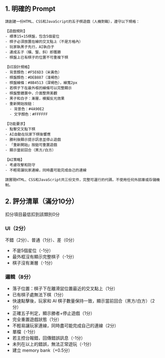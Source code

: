 ## 1. 明確的 Prompt

```
請創建一份HTML、CSS和JavaScript的五子棋遊戲（人機對戰），遵守以下規格：

【遊戲規則】
- 標準15×15棋盤，包含5個星位
- 棋子必須放置在線的交叉點上（不是方格內）
- 玩家執黑子先行，AI執白子
- 連成五子（橫、豎、斜）即獲勝
- 棋盤上已有棋子的位置不可重複下棋

【UI設計規格】
- 背景顏色：#F5E6D3（米黃色）
- 棋盤顏色：#DEB887（淺褐色）
- 棋盤線條：#8B4513（深褐色），線寬2px
- 若棋子下在最外框的線條可以完整顯示
- 棋盤整體置中，介面整齊美觀
- 黑子和白子：漸層，模擬反光效果
- 重新開始按鈕：
  - 背景色：#4A90E2
  - 文字顏色：#FFFFFF

【功能要求】
- 點擊交叉點下棋
- AI自動在玩家下棋後響應
- 勝利後顯示提示訊息並停止遊戲
- 「重新開始」按鈕可重置遊戲
- 顯示當前回合（黑方/白方）

【AI策略】
- 考慮攻擊和防守
- 不輕易讓玩家連線，同時盡可能完成自己的連線

請實現HTML、CSS和JavaScript共三份文件，完整可運行的代碼，不使用任何外部庫或存儲機制。
```

## 2. 評分清單（滿分10分）

扣分項目最低扣到該類別0分

### UI（2分）

不錯（2分）、普通（1分）、差（0分）

- 不是5個星位（-1分）
- 最外框沒有顯示完整棋子（-1分）
- 棋子沒有漸層（-1分）

### 邏輯（8分）

- 落子位置：棋子下在離滑鼠位置最近的交叉點上（1分）
- 已有棋子處無法下棋（1分）
- 快速點擊後，玩家和 AI 棋子數量保持一致，顯示當前回合（黑方/白方）（2分）
- 正確五子判定，顯示勝者+停止遊戲（1分）
- 完全重置遊戲狀態（1分）
- 不輕易讓玩家連線，同時盡可能完成自己的連線（2分）
- 單檔（-1分）
- 若主控台報錯，回傳錯誤訊息（-1分）
- 未列在以上的錯誤，無法正常遊玩（-1分）
- 建立 memory bank（+0.5分）
